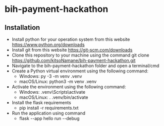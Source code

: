 # bih-payment-hackathon

## Installation
- Install python for your operation system from this website https://www.python.org/downloads
- Install git from this website https://git-scm.com/downloads
- Clone this repository to your machine using the command git clone https://github.com/kitsoNamane/bih-payment-hackathon.git
- Navigate to the bih-payment-hackathon folder and open a terminal/cmd
- Create a Python virtual environment using the following command:
  - Windows: py -3 -m venv .venv
  - macOS/Linux: python3 -m venv .venv
- Activate the environment using the following command:
  - Windows: .venv\Scripts\activate
  - macOS/Linux: . .venv/bin/activate
- Install the flask requirements
  - pip install -r requirements.txt
- Run the application using command
  - flask --app hello run --debug
